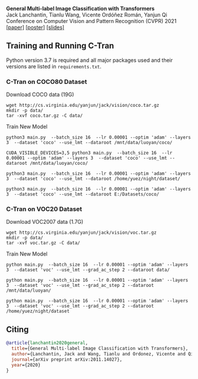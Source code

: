 **General Multi-label Image Classification with Transformers**<br/>
Jack Lanchantin, Tianlu Wang, Vicente Ordóñez Román, Yanjun Qi<br/>
Conference on Computer Vision and Pattern Recognition (CVPR) 2021<br/>
[[paper]](https://arxiv.org/abs/2011.14027) [[poster]](https://github.com/QData/C-Tran/blob/main/supplemental/ctran_poster.pdf) [[slides]](https://github.com/QData/C-Tran/blob/main/supplemental/ctran_slides.pdf)
<br/>


## Training and Running C-Tran ##

Python version 3.7 is required and all major packages used and their versions are listed in `requirements.txt`.

### C-Tran on COCO80 Dataset ###
Download COCO data (19G)
```
wget http://cs.virginia.edu/yanjun/jack/vision/coco.tar.gz
mkdir -p data/
tar -xvf coco.tar.gz -C data/
```

Train New Model
```
python3 main.py  --batch_size 16  --lr 0.00001 --optim 'adam' --layers 3  --dataset 'coco' --use_lmt --dataroot /mnt/data/luoyan/coco/

CUDA_VISIBLE_DEVICES=3,5 python3 main.py  --batch_size 16  --lr 0.00001 --optim 'adam' --layers 3  --dataset 'coco' --use_lmt --dataroot /mnt/data/luoyan/coco/

python3 main.py  --batch_size 16  --lr 0.00001 --optim 'adam' --layers 3  --dataset 'coco' --use_lmt --dataroot /home/yuez/night/dataset/

python3 main.py  --batch_size 16  --lr 0.00001 --optim 'adam' --layers 3  --dataset 'coco' --use_lmt --dataroot E:/Datasets/coco/
```


### C-Tran on VOC20 Dataset ###
Download VOC2007 data (1.7G)
```
wget http://cs.virginia.edu/yanjun/jack/vision/voc.tar.gz
mkdir -p data/
tar -xvf voc.tar.gz -C data/
```

Train New Model
```
python main.py  --batch_size 16  --lr 0.00001 --optim 'adam' --layers 3  --dataset 'voc' --use_lmt --grad_ac_step 2 --dataroot data/

python main.py  --batch_size 16  --lr 0.00001 --optim 'adam' --layers 3  --dataset 'voc' --use_lmt --grad_ac_step 2 --dataroot /mnt/data/luoyan/

python main.py  --batch_size 16  --lr 0.00001 --optim 'adam' --layers 3  --dataset 'voc' --use_lmt --grad_ac_step 2 --dataroot /home/yuez/night/dataset
```


## Citing ##

```bibtex
@article{lanchantin2020general,
  title={General Multi-label Image Classification with Transformers},
  author={Lanchantin, Jack and Wang, Tianlu and Ordonez, Vicente and Qi, Yanjun},
  journal={arXiv preprint arXiv:2011.14027},
  year={2020}
}
```
